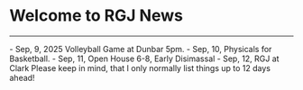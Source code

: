 # Welcome to RGJ News
<hr>
 - Sep, 9, 2025 Volleyball Game at Dunbar 5pm.
 - Sep, 10, Physicals for Basketball.
 - Sep, 11, Open House 6-8, Early Disimassal
 - Sep, 12, RGJ at Clark
Please keep in mind, that I only normally list things up to 12 days ahead!
